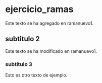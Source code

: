 # ejercicio_ramas
Este texto se ha agregado en ramanuevo1.

## subtitulo 2
Este texto se ha modificado en ramanuevo1.

### subtitulo 3
Esto es otro texto de ejemplo.